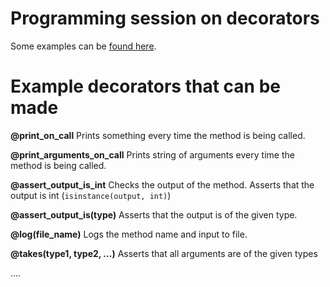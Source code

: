 # Programming session on decorators

Some examples can be [found here](https://github.com/uio-bmi/programming_session_decorators/tree/master/examples).

# Example decorators that can be made

**@print_on_call**
Prints something every time the method is being called.

**@print_arguments_on_call**
Prints string of arguments every time the method is being called.

**@assert_output_is_int**
Checks the output of the method. Asserts that the output is int (`isinstance(output, int)`)

**@assert_output_is(type)**
Asserts that the output is of the given type.

**@log(file_name)**
Logs the method name and input to file.

**@takes(type1, type2, ...)**
Asserts that all arguments are of the given types

....
